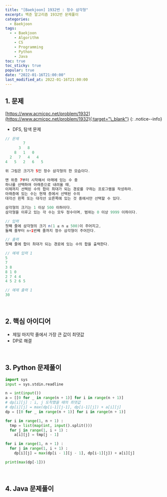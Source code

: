 ```yaml
---
title: "[Baekjoon] 1932번 : 정수 삼각형"
excerpt: 백준 알고리즘 1932번 문제풀이
categories:
  - Baekjoon
tags:
  - - Baekjoon
    - Algorithm
    - CS
    - Programming
    - Python
    - Java
toc: true
toc_sticky: true
popular: true
date: "2022-01-16T21:00:00"
last_modified_at: 2022-01-16T21:00:00
---
```


## 1. 문제

[https://www.acmicpc.net/problem/1932](https://www.acmicpc.net/problem/1932){:target="\_blank"}
{: .notice--info}

- DFS, 탐색 문제

```java
// 문제
        7
      3   8
    8   1   0
  2   7   4   4
4   5   2   6   5

위 그림은 크기가 5인 정수 삼각형의 한 모습이다.

맨 위층 7부터 시작해서 아래에 있는 수 중
하나를 선택하여 아래층으로 내려올 때,
이제까지 선택된 수의 합이 최대가 되는 경로를 구하는 프로그램을 작성하라.
아래층에 있는 수는 현재 층에서 선택된 수의
대각선 왼쪽 또는 대각선 오른쪽에 있는 것 중에서만 선택할 수 있다.

삼각형의 크기는 1 이상 500 이하이다.
삼각형을 이루고 있는 각 수는 모두 정수이며, 범위는 0 이상 9999 이하이다.

// 입력
첫째 줄에 삼각형의 크기 n(1 ≤ n ≤ 500)이 주어지고,
둘째 줄부터 n+1번째 줄까지 정수 삼각형이 주어진다.

// 출력
첫째 줄에 합이 최대가 되는 경로에 있는 수의 합을 출력한다.

// 예제 입력 1
5
7
3 8
8 1 0
2 7 4 4
4 5 2 6 5

// 예제 출력 1
30
```

<br>

## 2. 핵심 아이디어

- 제일 마지막 줄에서 가장 큰 값이 최댓값
- DP로 해결

<br>

## 3. Python 문제풀이

```python
import sys
input = sys.stdin.readline

n = int(input())
a = [[0 for _ in range(n + 1)] for i in range(n + 1)]
# dp[i][j] : i, j 도착했을 때의 최댓값
# dp[i][j] = max(dp[i-1][j-1], dp[i-1][j]) + a[i][j]
dp = [[0 for _ in range(n + 1)] for i in range(n + 1)]

for i in range(1, n + 1) :
  tmp = list(map(int, input().split()))
  for j in range(1, i + 1) :
    a[i][j] = tmp[j - 1]

for i in range(1, n + 1) :
  for j in range(1, i + 1) :
    dp[i][j] = max(dp[i - 1][j - 1], dp[i-1][j]) + a[i][j]

print(max(dp[-1]))
```

<br>

## 4. Java 문제풀이

```java

```
